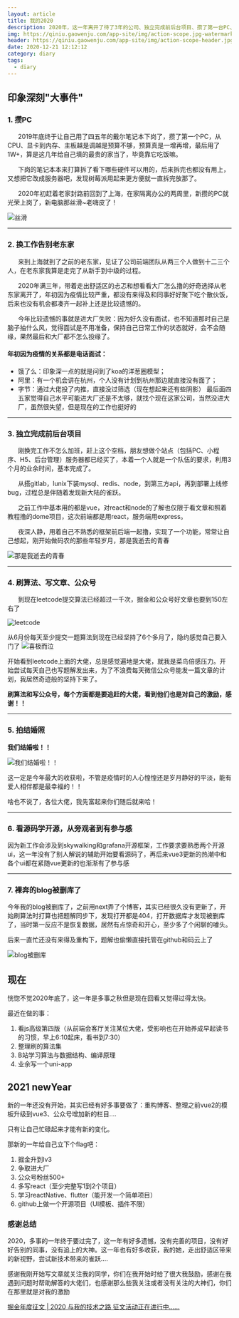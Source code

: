 ```yaml
---
layout: article
title: 我的2020
description: 2020年，这一年离开了待了3年的公司、独立完成前后台项目、攒了第一台PC、开始刷算法、写公众号....现在回想这一年也算是一直努力让自己走出的舒适区，了解了更多的东西。
img: https://qiniu.gaowenju.com/app-site/img/action-scope.jpg-watermark
header: https://qiniu.gaowenju.com/app-site/img/action-scope-header.jpg-watermark
date: 2020-12-21 12:12:12
category: diary
tags:
  - diary
---
```


## 印象深刻"大事件"

### 1. 攒PC

&nbsp;&nbsp;&nbsp;&nbsp;&nbsp;&nbsp;2019年底终于让自己用了四五年的戴尔笔记本下岗了，攒了第一个PC，从CPU、显卡到内存、主板越是调越是预算不够，预算真是一增再增，最后用了1W+，算是这几年给自己填的最贵的家当了，毕竟靠它吃饭嘛。

&nbsp;&nbsp;&nbsp;&nbsp;&nbsp;&nbsp;下岗的笔记本本来打算拆了看下哪些硬件可以用的，后来拆完也都没有用上，又想把它改成服务器吧，发现树莓派用起来更方便就一直拆完放那了。

&nbsp;&nbsp;&nbsp;&nbsp;&nbsp;&nbsp;2020年初赶着老家封路前回到了上海，在家隔离办公的两周里，新攒的PC就光荣上岗了，新电脑那丝滑~老嗨皮了！
   
![丝滑](https://p3-juejin.byteimg.com/tos-cn-i-k3u1fbpfcp/ed5986502d954653a7dd8b961ccc00cc~tplv-k3u1fbpfcp-zoom-1.image)

---

### 2. 换工作告别老东家

&nbsp;&nbsp;&nbsp;&nbsp;&nbsp;&nbsp;来到上海就到了之前的老东家，见证了公司前端团队从两三个人做到十二三个人，在老东家我算是走完了从新手到中级的过程。

&nbsp;&nbsp;&nbsp;&nbsp;&nbsp;&nbsp;2020年满三年，带着走出舒适区的忐忑和想看看大厂怎么撸的好奇选择从老东家离开了，年初因为疫情比较严重，都没有来得及和同事好好聚下吃个散伙饭，后来也没有机会都凑齐一起补上还是比较遗憾的。

&nbsp;&nbsp;&nbsp;&nbsp;&nbsp;&nbsp;今年比较遗憾的事就是进大厂失败：因为好久没有面试，也不知道那时自己是脑子抽什么风，觉得面试是不用准备，保持自己日常工作的状态就好，会不会随缘，果然最后和大厂都不怎么投缘了。

#### 年初因为疫情的关系都是电话面试：

- 饿了么：印象深一点的就是问到了koa的洋葱圈模型；
- 阿里：有一个机会讲在杭州，个人没有计划到杭州那边就直接没有面了；
- 字节：通过大佬投了内推，直接没过筛选（现在想起来还有些阴影）
最后面四五家觉得自己水平可能进大厂还是不太够，就找个现在这家公司，当然没进大厂，虽然很失望，但是现在的工作也挺好的

---

### 3. 独立完成前后台项目

&nbsp;&nbsp;&nbsp;&nbsp;&nbsp;&nbsp;刚换完工作不怎么加班，赶上这个空档，朋友想做个站点（包括PC、小程序、H5、后台管理）服务器都已经买了，本着一个人就是一个队伍的要求，利用3个月的业余时间，基本完成了。

&nbsp;&nbsp;&nbsp;&nbsp;&nbsp;&nbsp;从搭gitlab，lunix下装mysql、redis、node，到第三方api，再到部署上线修bug，过程总是伴随着发现新大陆的雀跃。

&nbsp;&nbsp;&nbsp;&nbsp;&nbsp;&nbsp;之前工作中基本用的都是vue，对react和node的了解也仅限于看文章和照着教程撸的dome项目，这次前端都是用react，服务端用express。

&nbsp;&nbsp;&nbsp;&nbsp;&nbsp;&nbsp;夜深人静，用着自己不熟悉的框架前后端一起撸，实现了一个功能，常常让自己想起，刚开始做码农的那些年轻岁月，那是我逝去的青春

![那是我逝去的青春](https://p3-juejin.byteimg.com/tos-cn-i-k3u1fbpfcp/953f89482df741859898e1d500ba7343~tplv-k3u1fbpfcp-zoom-1.image)

---

### 4. 刷算法、写文章、公众号

&nbsp;&nbsp;&nbsp;&nbsp;&nbsp;&nbsp;到现在leetcode提交算法已经超过一千次，掘金和公众号好文章也要到150左右了

![leetcode](https://p3-juejin.byteimg.com/tos-cn-i-k3u1fbpfcp/2d11a946e93e4da2a17e124857750149~tplv-k3u1fbpfcp-zoom-1.image)
    
从6月份每天至少提交一题算法到现在已经坚持了6个多月了，隐约感觉自己要入门了
![喜极而泣](https://p3-juejin.byteimg.com/tos-cn-i-k3u1fbpfcp/dc3fa6f6bba94e89b6bd4bc9c4b49560~tplv-k3u1fbpfcp-zoom-1.image)

开始看到leetcode上面的大佬，总是感觉遍地是大佬，就我是菜鸟倍感压力。开始尝试每天自己也写题解发出来，为了不浪费每天微信公众号能发一篇文章的计划，我居然奇迹般的坚持下来了。

<b>刷算法和写公众号，每个方面都是要追赶的大佬，看到他们也是对自己的激励，感谢！！</b>

---

### 5. 拍结婚照

<b>我们结婚啦！！</b>
    
![我们结婚啦！！](https://p3-juejin.byteimg.com/tos-cn-i-k3u1fbpfcp/eab11f92d85845e59038f38f2fe48e32~tplv-k3u1fbpfcp-zoom-1.image)
    
这一定是今年最大的收获啦，不管是疫情时的人心惶惶还是岁月静好的平淡，能有爱人相伴都是最幸福的！！

啥也不说了，各位大佬，我先富起来你们随后就来哈！

---

### 6. 看源码学开源，从旁观者到有参与感

因为新工作会涉及到skywalking和grafana开源框架，工作要求要熟悉两个开源ui，这一年没有了别人解说的辅助开始要看源码了，再后来vue3更新的热潮中和各个ui都在紧随vue更新的也渐渐有了参与感

---

### 7. 裸奔的blog被删库了

今年我的blog被删库了，之前用next弄了个博客，其实已经很久没有更新了，开始刷算法时打算也把题解同步下，发现打开都是404，打开数据库才发现被删库了，当时第一反应不是恢复数据，居然有点惊奇和开心，至少多了个闲聊的噱头。

后来一直忙还没有来得及重构下，题解也偷懒直接托管在github和码云上了

![blog被删库](https://p3-juejin.byteimg.com/tos-cn-i-k3u1fbpfcp/359e3a598f2b454faa7312b5a78578c1~tplv-k3u1fbpfcp-zoom-1.image)

## 现在

恍惚不觉2020年底了，这一年是多事之秋但是现在回看又觉得过得太快。

最近在做的事：
1. 看js高级第四版（从前端会客厅关注某位大佬，受影响也在开始养成早起读书的习惯，早上6:10起床，看书到7:30）
2. 整理刷的算法集
3. B站学习算法与数据结构、编译原理
4. 业余写一个uni-app


## 2021 newYear

新的一年还没有开始，其实已经有好多事要做了：重构博客、整理之前vue2的模板升级到vue3、公众号增加新的栏目....

只有让自己忙碌起来才能有新的变化。

那新的一年给自己立下个flag吧：
1. 掘金升到lv3
2. 争取进大厂
3. 公众号粉丝500+
4. 多写react（至少完整写1到2个项目）
5. 学习reactNative、flutter（能开发一个简单项目）
6. github上做一个开源项目（UI模板、插件不限）


### 感谢总结


2020，多事的一年终于要过完了，这一年有好多遗憾，没有完善的项目，没有好好告别的同事，没有追上的大神。这一年也有好多收获，我的她，走出舒适区带来的新视野，尝试新技术带来的雀跃....

感谢我刚开始写文章就关注我的同学，你们在我开始时给了很大我鼓励，感谢在我遇到问题时帮助解答的大佬们，也感谢那么些我关注或者没有关注的大神们，你们在那里就是对我的激励


 [掘金年度征文 | 2020 与我的技术之路 征文活动正在进行中......](https://juejin.cn/post/6901125532729999374)
